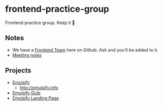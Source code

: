 # frontend-practice-group
Frontend practice group. Keep it 💯

## Notes
- We have a [Frontend Team](https://github.com/orgs/fourkitchens/teams/frontend) here on Github. Ask and you'll be added to it.
- [Meeting notes](https://docs.google.com/a/fourkitchens.com/document/d/14-A39jvrPtvAYcPjbBYzIrTPhlCaAv-2tk3YpFnOjx0/edit?usp=sharing)

## Projects
- [Emulsify](https://github.com/fourkitchens/emulsify)
  - http://emulsify.info
- [Emulsify Gulp](https://github.com/fourkitchens/emulsify-gulp)
- [Emulsify Landing Page](https://github.com/fourkitchens/emulsify-landingpage)
